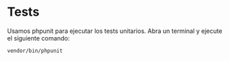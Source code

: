 # Tests
Usamos phpunit para ejecutar los tests unitarios. Abra un terminal y ejecute el siguiente comando:
```bash
vendor/bin/phpunit
```